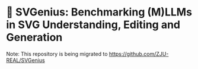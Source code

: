 # 🎨 SVGenius:  Benchmarking (M)LLMs in SVG Understanding, Editing and Generation

Note: This repository is being migrated to https://github.com/ZJU-REAL/SVGenius
